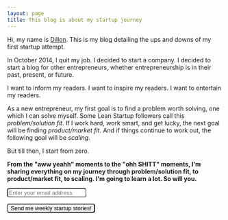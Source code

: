 ```yaml
---
layout: page
title: This blog is about my startup journey
---
```


Hi, my name is <a href="http://www.dillonforrest.com/" target="_blank">Dillon</a>.  This is my blog detailing the ups and downs of my first startup attempt.

In October 2014, I quit my job.  I decided to start a company.  I decided to start a blog for other entrepreneurs, whether entrepreneurship is in their past, present, or future.

I want to inform my readers.  I want to inspire my readers.  I want to entertain my readers.

As a new entrepreneur, my first goal is to find a problem worth solving, one which I can solve myself.  Some Lean Startup followers call this *problem/solution fit*.  If I work hard, work smart, and get lucky, the next goal will be finding *product/market fit*.  And if things continue to work out, the following goal will be *scaling*.

But till then, I start from zero.

**From the "aww yeahh" moments to the "ohh SHITT" moments, I'm sharing everything on my journey through problem/solution fit, to product/market fit, to scaling.  I'm going to learn a lot.  So will you.**

<div id="mc_embed_signup">
  <form action="//foundersgambit.us8.list-manage.com/subscribe/post?u=b4e508f96614c768076fe0be7&amp;id=2f37c405e7" method="post" id="mc-embedded-subscribe-form" name="mc-embedded-subscribe-form" class="validate" target="_blank" novalidate>
    <div id="mc_embed_signup_scroll">
      <input type="email" value="" name="EMAIL" class="email" id="mce-EMAIL" placeholder="Enter your email address" required style="margin-bottom: 15px; max-width: 300px; border-radius: 4px 4px 4px 4px; -moz-border-radius: 4px 4px 4px 4px; -webkit-border-radius: 4px 4px 4px 4px;">
      <!-- real people should not fill this in and expect good things - do not remove this or risk form bot signups-->
      <div style="position: absolute; left: -5000px;"><input type="text" name="b_b4e508f96614c768076fe0be7_2f37c405e7" tabindex="-1" value=""></div>
    <div class="clear"><input type="submit" value="Send me weekly startup stories!" name="subscribe" id="mc-embedded-subscribe" class="button" style="border-radius: 4px 4px 4px 4px; -moz-border-radius: 4px 4px 4px 4px; -webkit-border-radius: 4px 4px 4px 4px;"></div>
    </div>
  </form>
</div>
